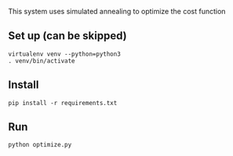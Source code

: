 This system uses simulated annealing to optimize the cost function

## Set up (can be skipped)
```
virtualenv venv --python=python3
. venv/bin/activate
```

## Install
```
pip install -r requirements.txt
```

## Run
```
python optimize.py
```

